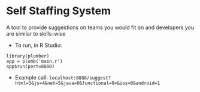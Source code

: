 # Self Staffing System
A tool to provide suggestions on teams you would fit on and developers you are similar to skills-wise

* To run, in R Studio:
 ```
library(plumber)
app = plumb('main.r')
app$run(port=8888)
```


* Example call: ```localhost:8888/suggest?html=3&js=4&net=5&java=0&functional=0=&ios=0&android=1```

